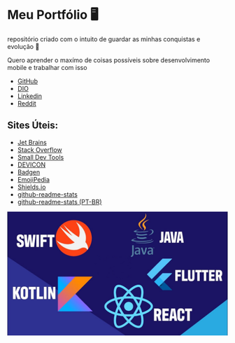 # Meu Portfólio 🖥️

repositório criado com o intuito de guardar as minhas conquistas e evolução 🙂

Quero aprender o maxímo de coisas possíveis sobre desenvolvimento mobile e trabalhar com isso

 - [GitHub](https://github.com/VictorHugo0709)
 - [DIO](https://web.dio.me/users/victorhugo070904?tab=achievements)
 - [Linkedin](https://www.linkedin.com/in/victor-hugo-santos-garcia-4a86b421a/)
 - [Reddit](https://www.reddit.com/user/VictorHugo0709)


## Sites Úteis:

 - [Jet Brains](https://www.jetbrains.com/pt-br/)
 - [Stack Overflow](https://stackoverflow.com/)
 - [Small Dev Tools](https://smalldev.tools/)
 - [DEVICON](https://devicon.dev/)
 - [Badgen](https://badgen.net/)
 - [EmojiPedia](https://emojipedia.org/)
 - [Shields.io](https://shields.io/)
 - [github-readme-stats](https://github.com/anuraghazra/github-readme-stats)
 - [github-readme-stats (PT-BR)](https://github.com/anuraghazra/github-readme-stats/blob/master/docs/readme_pt-BR.md)


![Imagem com linguagens de programação mobile](Imagens/imagens-do-readme/fundo-portifolio.jpg)
